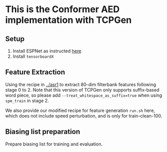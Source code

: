 # This is the Conformer AED implementation with TCPGen

## Setup
1. Install ESPNet as instructed [here](https://espnet.github.io/espnet/installation.html)
2. Install `tensorboardX`

## Feature Extraction
Using the recipe in [../asr1](../asr1/run.sh) to extract 80-dim filterbank features following stage 0 to 2. Note that this version of TCPGen only supports suffix-based word piece, so please add `--treat_whitespace_as_suffix=true` when using `spm_train` in stage 2. 

We also provide our modified recipe for feature generation `run.sh` here, which does not include speed perturbation, and is only for train-clean-100. 

## Biasing list preparation
Prepare biasing list for training and evaluation.


